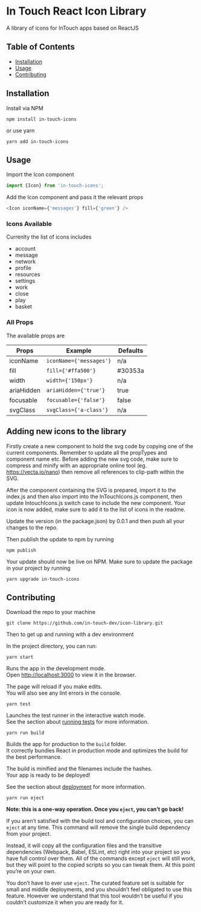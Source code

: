 # In Touch React Icon Library
A library of icons for InTouch apps based on ReactJS

## Table of Contents

- [Installation](#installation)
- [Usage](#usage)
- [Contributing](#contributing)

## Installation
Install via NPM 
```shell
npm install in-touch-icons
```
or use yarn
```shell
yarn add in-touch-icons
```

## Usage

Import the Icon component

```Javascript
import {Icon} from 'in-touch-icons';
```
Add the Icon component and pass it the relevant props

```Javascript
<Icon iconName={'messages'} fill={'green'} />
```

### Icons Available

Currenlty the list of icons includes
- account
- message
- network
- profile
- resources
- settings
- work
- close
- play
- basket


### All Props
The available props are

| Props                                                                  |Example                                      | Defaults                   |
|------------------------------------------------------------------------|---------------------------------------------|----------------------------|
| iconName                                                               | `iconName={'messages'}`                     |        n/a                 |
| fill                                                                   | `fill={'#ffa500'}`                          |   #30353a                  |
| width                                                                  | `width={'150px'}`                           |        n/a			        |
| ariaHidden                                                             | `ariaHidden={'true'}`                       |   true                     |
| focusable                                                              | `focusable={'false'}`                       |   false                    |
| svgClass                                                               | `svgClass={'a-class'}`                      |   n/a                      |


## Adding new icons to the library
Firstly create a new component to hold the svg code by copying one of the current components. Remember to update all the propTypes and component name etc. Before adding the new svg code, make sure to compress and minify with an appropriate online tool (eg. https://vecta.io/nano) then remove all references to clip-path within the SVG.

After the component containing the SVG is prepared, import it to the index.js and then also import into the InTouchIcons.js component, then update IntouchIcons.js switch case to include the new component. Your icon is now added, make sure to add it to the list of icons in the readme.

Update the version (in the package.json) by 0.0.1 and then push all your changes to the repo.

Then publish the update to npm by running
```shell
npm publish
```
Your update should now be live on NPM. Make sure to update the package in your project by running
```shell
yarn upgrade in-touch-icons
```

## Contributing

Download the repo to your machine
```shell
git clone https://github.com/in-touch-dev/icon-library.git
```

Then to get up and running with a dev environment

In the project directory, you can run:
```shell
yarn start
```

Runs the app in the development mode.<br>
Open [http://localhost:3000](http://localhost:3000) to view it in the browser.

The page will reload if you make edits.<br>
You will also see any lint errors in the console.
```shell
yarn test
```
Launches the test runner in the interactive watch mode.<br>
See the section about [running tests](https://facebook.github.io/create-react-app/docs/running-tests) for more information.
```shell
yarn run build
```
Builds the app for production to the `build` folder.<br>
It correctly bundles React in production mode and optimizes the build for the best performance.

The build is minified and the filenames include the hashes.<br>
Your app is ready to be deployed!

See the section about [deployment](https://facebook.github.io/create-react-app/docs/deployment) for more information.
```shell
yarn run eject
```
**Note: this is a one-way operation. Once you `eject`, you can’t go back!**

If you aren’t satisfied with the build tool and configuration choices, you can `eject` at any time. This command will remove the single build dependency from your project.

Instead, it will copy all the configuration files and the transitive dependencies (Webpack, Babel, ESLint, etc) right into your project so you have full control over them. All of the commands except `eject` will still work, but they will point to the copied scripts so you can tweak them. At this point you’re on your own.

You don’t have to ever use `eject`. The curated feature set is suitable for small and middle deployments, and you shouldn’t feel obligated to use this feature. However we understand that this tool wouldn’t be useful if you couldn’t customize it when you are ready for it.

